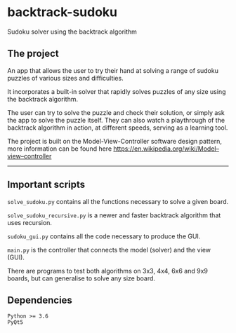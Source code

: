 # backtrack-sudoku

Sudoku solver using the backtrack algorithm

## The project

An app that allows the user to try their hand at solving a range of sudoku puzzles of various sizes and difficulties.

It incorporates a built-in solver that rapidly solves puzzles of any size using the backtrack algorithm.

The user can try to solve the puzzle and check their solution, or simply ask the app to solve the puzzle itself. They can also watch a playthrough of the backtrack algorithm in action, at different speeds, serving as a learning tool.

The project is built on the Model-View-Controller software design pattern, more information can be found here https://en.wikipedia.org/wiki/Model–view–controller

---

## Important scripts

`solve_sudoku.py` contains all the functions necessary to solve a given board.

`solve_sudoku_recursive.py` is a newer and faster backtrack algorithm that uses recursion.

`sudoku_gui.py` contains all the code necessary to produce the GUI.

`main.py` is the controller that connects the model (solver) and the view (GUI).

There are programs to test both algorithms on 3x3, 4x4, 6x6 and 9x9 boards, but can generalise to solve any size board.

## Dependencies
```
Python >= 3.6
PyQt5
```
